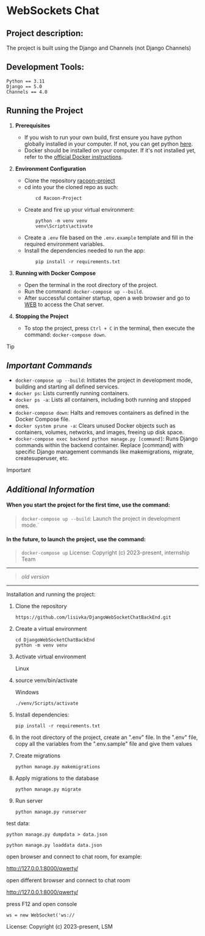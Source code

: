 # WebSockets Chat

## Project description:

The project is built using the Django  and Channels (not Django Channels)

## Development Tools:

    Python == 3.11
    Django == 5.0
    Channels == 4.0

## Running the Project

1. **Prerequisites**

    - If you wish to run your own build, first ensure you have python globally installed in your computer. If not, you
      can
      get python [here](https://www.python.org).
    - Docker should be installed on your computer. If it's not installed yet, refer to
      the [official Docker instructions](https://docs.docker.com/get-docker/).

2. **Environment Configuration**
    - Clone the repository
       [racoon-project](https://github.com/DJWOMS/DjangoWebSocketChatBackEnd.git)
    - cd into your the cloned repo as such:
        ```
            cd Racoon-Project
        ```
    - Create and fire up your virtual environment:
        ```
            python -m venv venv
            venv\Scripts\activate
        ```
    - Create a `.env` file based on the `.env.example` template and fill in the required environment variables.
    - Install the dependencies needed to run the app:
        ```
            pip install -r requirements.txt
3. **Running with Docker Compose**
    - Open the terminal in the root directory of the project.
    - Run the command: `docker-compose up --build`.
    - After successful container startup, open a web browser and go to
      [WEB](http://127.0.0.1:8000/)  to access the Chat server.
4. **Stopping the Project**
    - To stop the project, press `Ctrl + C` in the terminal, then execute the command: `docker-compose down`.
> [!TIP]
> ## _Important Commands_
> - `docker-compose up --build`:  Initiates the project in development mode, building and starting all defined services.
> - `docker ps`: Lists currently running containers.
> - `docker ps -a`: Lists all containers, including both running and stopped ones.
> - `docker-compose down`: Halts and removes containers as defined in the Docker Compose file.
> - `docker system prune -a`: Clears unused Docker objects such as containers, volumes, networks, and images, freeing up
    disk space.
> - `docker-compose exec backend python manage.py [command]`: Runs Django commands within the backend container.
    Replace [command] with specific Django management commands like makemigrations, migrate, createsuperuser, etc.

> [!IMPORTANT]
> ## _Additional Information_
> #### When you start the project for the first time, use the command:
>> `docker-compose up --build`: Launch the project in development mode.`
> #### In the future, to launch the project, use the command:
>> `docker-compose up`
License:
Copyright (c) 2023-present, internship Team
> ---
>>  _old version_
> ---



Installation and running the project:

1) Clone the repository

       https://github.com/lisivka/DjangoWebSocketChatBackEnd.git
2) Create a virtual environment

       cd DjangoWebSocketChatBackEnd
       python -m venv venv

3) Activate virtual environment

   Linux

4) source venv/bin/activate

   Windows

       ./venv/Scripts/activate
4) Install dependencies:

       pip install -r requirements.txt
5) In the root directory of the project, create an ".env" file. In the ".env" file, copy all the variables from the ".env.sample" file and give them values

7) Create migrations

       python manage.py makemigrations
8) Apply migrations to the database

       python manage.py migrate
9) Run server

       python manage.py runserver



test data:

    python manage.py dumpdata > data.json

    python manage.py loaddata data.json

open browser and connect to chat room, for example:
   
   http://127.0.0.1:8000/qwerty/

open different browser and connect to chat room
   
   http://127.0.0.1:8000/qwerty/

press F12 and open console

    ws = new WebSocket('ws://

License:
Copyright (c) 2023-present, LSM
